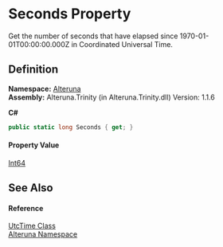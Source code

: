 # Seconds Property


Get the number of seconds that have elapsed since 1970-01-01T00:00:00.000Z in Coordinated Universal Time.



## Definition
**Namespace:** <a href="N_Alteruna">Alteruna</a>  
**Assembly:** Alteruna.Trinity (in Alteruna.Trinity.dll) Version: 1.1.6

**C#**
``` C#
public static long Seconds { get; }
```



#### Property Value
<a href="https://learn.microsoft.com/dotnet/api/system.int64" target="_blank" rel="noopener noreferrer">Int64</a>

## See Also


#### Reference
<a href="T_Alteruna_UtcTime">UtcTime Class</a>  
<a href="N_Alteruna">Alteruna Namespace</a>  
